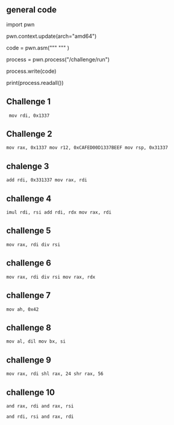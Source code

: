## general code
import pwn 

pwn.context.update(arch="amd64") 

code = pwn.asm(""" """ ) 

process = pwn.process("/challenge/run") 

process.write(code) 

print(process.readall())


## Challenge 1
` mov rdi, 0x1337`
## Challenge 2
`mov rax, 0x1337
mov r12, 0xCAFED00D1337BEEF
mov rsp, 0x31337`
## chalenge 3
`add rdi, 0x331337
mov rax, rdi`
## challenge 4
`imul rdi, rsi
add rdi, rdx
mov rax, rdi`
## challenge 5
`mov rax, rdi
div rsi`
## challenge 6
`mov rax, rdi
div rsi
mov rax, rdx`
## challenge 7
`mov ah, 0x42`
## challenge 8
`mov al, dil
mov bx, si`
## challenge 9
`mov rax, rdi
shl rax, 24
shr rax, 56`
## challenge 10
`and rax, rdi
and rax, rsi`


`and rdi, rsi
and rax, rdi`
